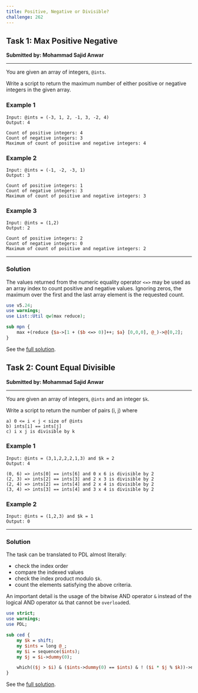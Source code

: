 ```yaml
---
title: Positive, Negative or Divisible?
challenge: 262
---
```

## Task 1: Max Positive Negative
**Submitted by: Mohammad Sajid Anwar**

---
You are given an array of integers, `@ints`.

Write a script to return the maximum number of either positive or negative integers in the given array.

### Example 1
```
Input: @ints = (-3, 1, 2, -1, 3, -2, 4)
Output: 4

Count of positive integers: 4
Count of negative integers: 3
Maximum of count of positive and negative integers: 4
```
### Example 2
```
Input: @ints = (-1, -2, -3, 1)
Output: 3

Count of positive integers: 1
Count of negative integers: 3
Maximum of count of positive and negative integers: 3
```
### Example 3
```
Input: @ints = (1,2)
Output: 2

Count of positive integers: 2
Count of negative integers: 0
Maximum of count of positive and negative integers: 2
```
---
### Solution
The values returned from the numeric equality operator `<=>` may be used as an array index to count positive and negative values.
Ignoring zeros, the maximum over the first and the last array element is the requested count.
```perl
use v5.24;
use warnings;
use List::Util qw(max reduce);

sub mpn {
    max +(reduce {$a->[1 + ($b <=> 0)]++; $a} [0,0,0], @_)->@[0,2];
}
```
See the [full solution](https://github.com/manwar/perlweeklychallenge-club/blob/master/challenge-262/jo-37/perl/ch-1.pl).

## Task 2: Count Equal Divisible
**Submitted by: Mohammad Sajid Anwar**

---
You are given an array of integers, `@ints` and an integer `$k`.

Write a script to return the number of pairs (i, j) where

```
a) 0 <= i < j < size of @ints
b) ints[i] == ints[j]
c) i x j is divisible by k
```
### Example 1
```
Input: @ints = (3,1,2,2,2,1,3) and $k = 2
Output: 4

(0, 6) => ints[0] == ints[6] and 0 x 6 is divisible by 2
(2, 3) => ints[2] == ints[3] and 2 x 3 is divisible by 2
(2, 4) => ints[2] == ints[4] and 2 x 4 is divisible by 2
(3, 4) => ints[3] == ints[4] and 3 x 4 is divisible by 2
```
### Example 2
```
Input: @ints = (1,2,3) and $k = 1
Output: 0
```
---
### Solution
The task can be translated to PDL almost literally:

- check the index order
- compare the indexed values
- check the index product modulo `$k`.
- count the elements satisfying the above criteria.

An important detail is the usage of the bitwise AND operator `&` instead of the logical AND operator `&&` that cannot be `overload`ed.

```perl
use strict;
use warnings;
use PDL;

sub ced {
    my $k = shift;
    my $ints = long @_;
    my $i = sequence($ints);
    my $j = $i->dummy(0);

    which(($j > $i) & ($ints->dummy(0) == $ints) & ! ($i * $j % $k))->nelem;
}
```
See the [full solution](https://github.com/manwar/perlweeklychallenge-club/blob/master/challenge-262/jo-37/perl/ch-2.pl).
